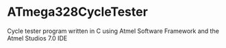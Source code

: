 # ATmega328CycleTester
Cycle tester program written in C using Atmel Software Framework and the Atmel Studios 7.0 IDE
